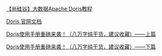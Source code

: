 [【尚硅谷】大数据Apache Doris教程](https://www.bilibili.com/video/BV15S4y1h7Kt?p=30&spm_id_from=pageDriver)

[Doris 官网文档](https://doris.apache.org/zh-CN/)

[Doris使用手册重磅来袭！（八万字纯干货，建议收藏）——上篇](https://mp.weixin.qq.com/s/ra5m5NT0c9vqRPQw9rR7Ew)

[Doris使用手册重磅来袭！（八万字纯干货，建议收藏）——下篇](https://mp.weixin.qq.com/s/N3AsTZqXapNgZB8tt5H-4w)
